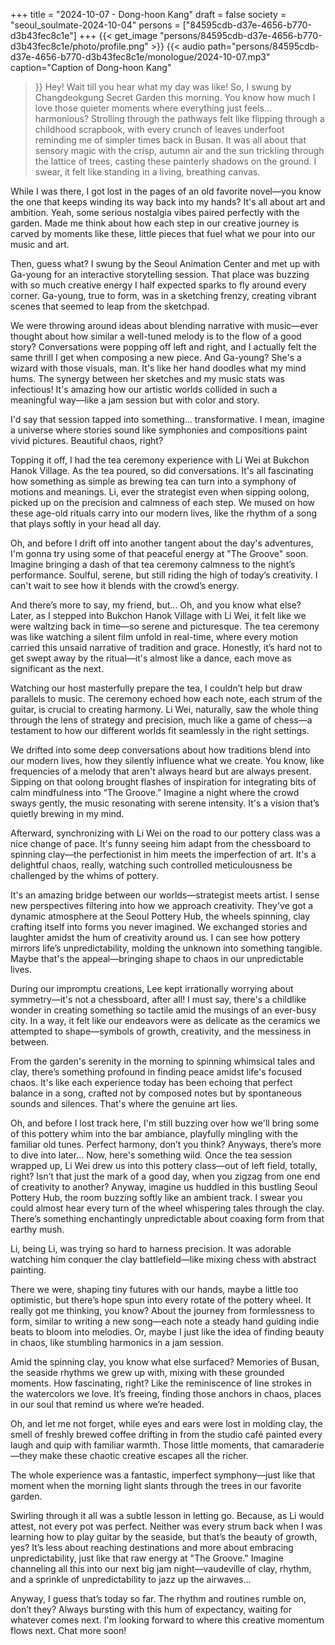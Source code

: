 +++
title = "2024-10-07 - Dong-hoon Kang"
draft = false
society = "seoul_soulmate-2024-10-04"
persons = ["84595cdb-d37e-4656-b770-d3b43fec8c1e"]
+++
{{< get_image "persons/84595cdb-d37e-4656-b770-d3b43fec8c1e/photo/profile.png" >}}
{{< audio
    path="persons/84595cdb-d37e-4656-b770-d3b43fec8c1e/monologue/2024-10-07.mp3" 
    caption="Caption of Dong-hoon Kang"
>}}
Hey! Wait till you hear what my day was like!
So, I swung by Changdeokgung Secret Garden this morning. You know how much I love those quieter moments where everything just feels... harmonious? Strolling through the pathways felt like flipping through a childhood scrapbook, with every crunch of leaves underfoot reminding me of simpler times back in Busan. It was all about that sensory magic with the crisp, autumn air and the sun trickling through the lattice of trees, casting these painterly shadows on the ground. I swear, it felt like standing in a living, breathing canvas.

While I was there, I got lost in the pages of an old favorite novel—you know the one that keeps winding its way back into my hands? It's all about art and ambition. Yeah, some serious nostalgia vibes paired perfectly with the garden. Made me think about how each step in our creative journey is carved by moments like these, little pieces that fuel what we pour into our music and art.

Then, guess what? I swung by the Seoul Animation Center and met up with Ga-young for an interactive storytelling session. That place was buzzing with so much creative energy I half expected sparks to fly around every corner. Ga-young, true to form, was in a sketching frenzy, creating vibrant scenes that seemed to leap from the sketchpad.

We were throwing around ideas about blending narrative with music—ever thought about how similar a well-tuned melody is to the flow of a good story? Conversations were popping off left and right, and I actually felt the same thrill I get when composing a new piece. And Ga-young? She's a wizard with those visuals, man. It's like her hand doodles what my mind hums. The synergy between her sketches and my music stats was infectious! It's amazing how our artistic worlds collided in such a meaningful way—like a jam session but with color and story.

I'd say that session tapped into something... transformative. I mean, imagine a universe where stories sound like symphonies and compositions paint vivid pictures. Beautiful chaos, right?

Topping it off, I had the tea ceremony experience with Li Wei at Bukchon Hanok Village. As the tea poured, so did conversations. It's all fascinating how something as simple as brewing tea can turn into a symphony of motions and meanings. Li, ever the strategist even when sipping oolong, picked up on the precision and calmness of each step. We mused on how these age-old rituals carry into our modern lives, like the rhythm of a song that plays softly in your head all day.

Oh, and before I drift off into another tangent about the day's adventures, I'm gonna try using some of that peaceful energy at "The Groove" soon. Imagine bringing a dash of that tea ceremony calmness to the night’s performance. Soulful, serene, but still riding the high of today’s creativity. I can't wait to see how it blends with the crowd’s energy.

And there’s more to say, my friend, but...
Oh, and you know what else? Later, as I stepped into Bukchon Hanok Village with Li Wei, it felt like we were waltzing back in time—so serene and picturesque. The tea ceremony was like watching a silent film unfold in real-time, where every motion carried this unsaid narrative of tradition and grace. Honestly, it’s hard not to get swept away by the ritual—it's almost like a dance, each move as significant as the next.

Watching our host masterfully prepare the tea, I couldn’t help but draw parallels to music. The ceremony echoed how each note, each strum of the guitar, is crucial to creating harmony. Li Wei, naturally, saw the whole thing through the lens of strategy and precision, much like a game of chess—a testament to how our different worlds fit seamlessly in the right settings. 

We drifted into some deep conversations about how traditions blend into our modern lives, how they silently influence what we create. You know, like frequencies of a melody that aren't always heard but are always present. Sipping on that oolong brought flashes of inspiration for integrating bits of calm mindfulness into “The Groove.” Imagine a night where the crowd sways gently, the music resonating with serene intensity. It's a vision that’s quietly brewing in my mind.

Afterward, synchronizing with Li Wei on the road to our pottery class was a nice change of pace. It's funny seeing him adapt from the chessboard to spinning clay—the perfectionist in him meets the imperfection of art. It's a delightful chaos, really, watching such controlled meticulousness be challenged by the whims of pottery.

It's an amazing bridge between our worlds—strategist meets artist. I sense new perspectives filtering into how we approach creativity. They've got a dynamic atmosphere at the Seoul Pottery Hub, the wheels spinning, clay crafting itself into forms you never imagined. We exchanged stories and laughter amidst the hum of creativity around us. I can see how pottery mirrors life’s unpredictability, molding the unknown into something tangible. Maybe that's the appeal—bringing shape to chaos in our unpredictable lives.

During our impromptu creations, Lee kept irrationally worrying about symmetry—it's not a chessboard, after all! I must say, there's a childlike wonder in creating something so tactile amid the musings of an ever-busy city. In a way, it felt like our endeavors were as delicate as the ceramics we attempted to shape—symbols of growth, creativity, and the messiness in between.

From the garden's serenity in the morning to spinning whimsical tales and clay, there’s something profound in finding peace amidst life's focused chaos. It's like each experience today has been echoing that perfect balance in a song, crafted not by composed notes but by spontaneous sounds and silences. That's where the genuine art lies.

Oh, and before I lost track here, I'm still buzzing over how we'll bring some of this pottery whim into the bar ambiance, playfully mingling with the familiar old tunes. Perfect harmony, don’t you think? Anyways, there’s more to dive into later...
Now, here's something wild. Once the tea session wrapped up, Li Wei drew us into this pottery class—out of left field, totally, right? Isn’t that just the mark of a good day, when you zigzag from one end of creativity to another? Anyway, imagine us huddled in this bustling Seoul Pottery Hub, the room buzzing softly like an ambient track. I swear you could almost hear every turn of the wheel whispering tales through the clay. There’s something enchantingly unpredictable about coaxing form from that earthy mush.

Li, being Li, was trying so hard to harness precision. It was adorable watching him conquer the clay battlefield—like mixing chess with abstract painting.

There we were, shaping tiny futures with our hands, maybe a little too optimistic, but there’s hope spun into every rotate of the pottery wheel. It really got me thinking, you know? About the journey from formlessness to form, similar to writing a new song—each note a steady hand guiding indie beats to bloom into melodies. Or, maybe I just like the idea of finding beauty in chaos, like stumbling harmonics in a jam session.

Amid the spinning clay, you know what else surfaced? Memories of Busan, the seaside rhythms we grew up with, mixing with these grounded moments. How fascinating, right? Like the reminiscence of line strokes in the watercolors we love. It’s freeing, finding those anchors in chaos, places in our soul that remind us where we’re headed.

Oh, and let me not forget, while eyes and ears were lost in molding clay, the smell of freshly brewed coffee drifting in from the studio café painted every laugh and quip with familiar warmth. Those little moments, that camaraderie—they make these chaotic creative escapes all the richer.

The whole experience was a fantastic, imperfect symphony—just like that moment when the morning light slants through the trees in our favorite garden.

Swirling through it all was a subtle lesson in letting go. Because, as Li would attest, not every pot was perfect. Neither was every strum back when I was learning how to play guitar by the seaside, but that’s the beauty of growth, yes? It’s less about reaching destinations and more about embracing unpredictability, just like that raw energy at "The Groove." Imagine channeling all this into our next big jam night—vaudeville of clay, rhythm, and a sprinkle of unpredictability to jazz up the airwaves...

Anyway, I guess that’s today so far. The rhythm and routines rumble on, don’t they? Always bursting with this hum of expectancy, waiting for whatever comes next.
I'm looking forward to where this creative momentum flows next. Chat more soon!
